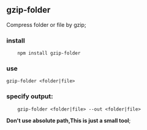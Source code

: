 gzip-folder
---
Compress folder or file by gzip;

### install

        npm install gzip-folder

### use

    gzip-folder <folder|file>

### specify output:


        gzip-folder <folder|file> --out <folder|file>


**Don't use absolute path,This is just a small tool**;